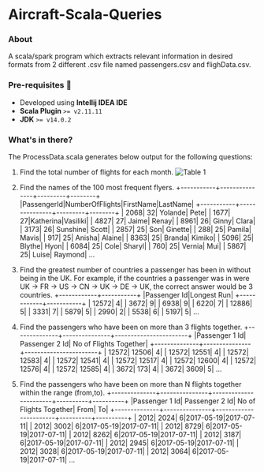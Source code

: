 # Aircraft-Scala-Queries

### About
A scala/spark program which extracts relevant information in desired formats from 2 different .csv file named passengers.csv and flighData.csv.

### Pre-requisites :rotating_light:
- Developed using **Intellij IDEA IDE**
- **Scala Plugin** `>= v2.11.11`
- **JDK** `>= v14.0.2`

### What's in there?
The ProcessData.scala generates below output for the following questions:

1.  Find the total number of flights for each month.
![Table 1](https://github.com/khushbuupatel/Aircraft-Scala-Queries/tree/master/OutputImages/Output1.PNG)


2.  Find the names of the 100 most frequent flyers.
+-----------+---------------+---------+--------+
|PassengerId|NumberOfFlights|FirstName|LastName|
+-----------+---------------+---------+--------+
|       2068|             32|  Yolande|    Pete|
|       1677|             27|Katherina|Vasiliki|
|       4827|             27|    Jaime|   Renay|
|       8961|             26|    Ginny|   Clara|
|       3173|             26| Sunshine|   Scott|
|       2857|             25|      Son| Ginette|
|        288|             25|   Pamila|   Mavis|
|        917|             25|   Anisha|  Alaine|
|       8363|             25|   Branda|  Kimiko|
|       5096|             25|   Blythe|    Hyon|
|       6084|             25|     Cole|  Sharyl|
|        760|             25|   Vernia|     Mui|
|       5867|             25|    Luise| Raymond| ...

3.  Find the greatest number of countries a passenger has been in without being in the UK. For example, if the countries a passenger was in were UK -> FR -> US -> CN -> UK -> DE -> UK, the correct answer would be 3 countries.
+------------+-----------+
|Passenger Id|Longest Run|
+------------+-----------+
|       12572|          4|
|        3672|          9|
|        6938|          9|
|        6220|          7|
|       12886|          5|
|        3331|          7|
|        5879|          5|
|        2990|          2|
|        5538|          6|
|        5197|          5| ...

4. Find the passengers who have been on more than 3 flights together.
+--------------+---------------+-----------------------+
|Passenger 1 Id| Passenger 2 Id| No of Flights Together|
+--------------+---------------+-----------------------+
|         12572|          12506|                      4|
|         12572|          12551|                      4|
|         12572|          12583|                      4|
|         12572|          12541|                      4|
|         12572|          12517|                      4|
|         12572|          12600|                      4|
|         12572|          12576|                      4|
|         12572|          12585|                      4|
|          3672|            173|                      4|
|          3672|           3609|                      5| ...

5. Find the passengers who have been on more than N flights together within the range (from,to).
+--------------+---------------+-----------------------+----------+----------+
|Passenger 1 Id| Passenger 2 Id| No of Flights Together|      From|        To|
+--------------+---------------+-----------------------+----------+----------+
|          2012|           2024|                      6|2017-05-19|2017-07-11|
|          2012|           3002|                      6|2017-05-19|2017-07-11|
|          2012|           8729|                      6|2017-05-19|2017-07-11|
|          2012|           8262|                      6|2017-05-19|2017-07-11|
|          2012|           3187|                      6|2017-05-19|2017-07-11|
|          2012|           2945|                      6|2017-05-19|2017-07-11|
|          2012|           3028|                      6|2017-05-19|2017-07-11|
|          2012|           3064|                      6|2017-05-19|2017-07-11| ...
